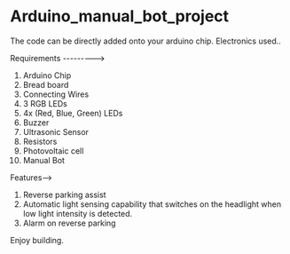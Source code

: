 # Arduino_manual_bot_project

The code can be directly added onto your arduino chip.
Electronics used..

Requirements --------->
1) Arduino Chip
2) Bread board
3) Connecting Wires
4) 3 RGB LEDs
5) 4x (Red, Blue, Green) LEDs
6) Buzzer
7) Ultrasonic Sensor
8) Resistors
9) Photovoltaic cell
10) Manual Bot

Features-->

1) Reverse parking assist
2) Automatic light sensing capability that switches on the headlight when 
   low light intensity is detected.
3) Alarm on reverse parking

Enjoy building.
